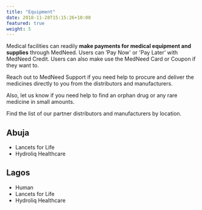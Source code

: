```yaml
---
title: "Equipment"
date: 2018-11-28T15:15:26+10:00
featured: true
weight: 5
---
```


Medical facilities can readily **make payments for medical equipment and supplies** through MedNeed. Users can ‘Pay Now' or 'Pay Later’ with MedNeed Credit. Users can also make use the MedNeed Card or Coupon if they want to.

Reach out to MedNeed Support if you need help to procure and deliver the medicines directly to you from the distributors and manufacturers.

Also, let us know if you need help to find an orphan drug or any rare medicine in small amounts.

Find the list of our partner distributors and manufacturers by location.

## Abuja

- Lancets for Life
- Hydroliq Healthcare


## Lagos

- Human
- Lancets for Life
- Hydroliq Healthcare